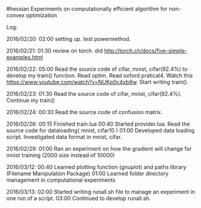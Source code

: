 #hessian
Experiments on computationally efficient algorithm for non-convex optimization

Log:

2016/02/20: 02:00  setting up. test powermethod.

2016/02/21: 01:30  review on torch. did http://torch.ch/docs/five-simple-examples.html

2016/02/22: 05:00  Read the source code of cifar, mnist, cifar(92.4%) to develop my train() function. Read optim. Read oxford pratical4. Watch this https://www.youtube.com/watch?v=NUKp0c4xb8w. Start writing train().   

2016/02/23: 01:30  Read the source code of cifar, mnist, cifar(92.4%). Continue my train()

2016/02/24: 00:30  Read the source code of confusion matrix.  

2016/02/26: 00:15  Finished train.lua 
            00:40  Started provider.lua. Read the source code for dataloading( mnist, cifar10 )
            01:00  Developed data loading script. Investigated data format in mnist, cifar.

2016/02/29: 01:00  Ran an experiment on how the gradient will change for mnist training (2000 size instead of 10000)

2016/03/12: 00:40  Learned plotting function (gnuplot) and paths library (Filename Manipulation Package)
            01:00  Learned folder directory management in computational experiments

2016/03/13: 02:00  Started writing runall.sh file to manage an experiment in one run of a script. 
            03:00  Continued to develop runall.sh. 


